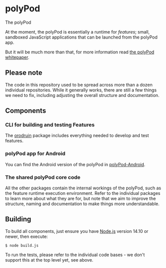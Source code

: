 # polyPod

The polyPod

At the moment, the polyPod is essentially a runtime for _features_; small,
sandboxed JavaScript applications that can be launched from the polyPod app.

But it will be much more than that, for more information read [the polyPod
whitepaper].

## Please note

The code in this repository used to be spread across more than a dozen
individual repositories. While it generally works, there are still a few things
we need to fix, including adjusting the overall structure and documentation.

## Components

### CLI for building and testing Features

The [orodruin](orodruin) package includes everything needed to develop and test features.

### polyPod app for Android

You can find the Android version of the polyPod in [polyPod-Android](polyPod-Android).

### The shared polyPod core code

All the other packages contain the internal workings of the polyPod, such as the
feature runtime execution environment. Refer to the individual packages to learn
more about what they are for, but note that we aim to improve the structure,
naming and documentation to make things more understandable.

## Building

To build all components, just ensure you have [Node.js](https://nodejs.org/)
version 14.10 or newer, then execute:

    $ node build.js

To run the tests, please refer to the individual code bases - we don't support
this at the top level yet, see above.

[the polyPod whitepaper]: https://polypoly.coop/static/polypoly_Whitepaper_polyPod.pdf
